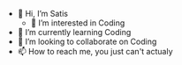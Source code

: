 - 👋 Hi, I’m Satis
  - 👀 I’m interested in Coding
- 🌱 I’m currently learning Coding
- 💞️ I’m looking to collaborate on Coding
- 📫 How to reach me, you just can't actualy

<!---
Satisfying is a ✨ special ✨ repository because its `README.md` (this file) appears on your GitHub profile.
You can click the Preview link to take a look at your changes.
--->
